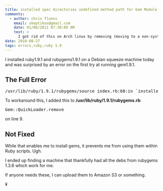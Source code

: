 ```yaml
---
title: installed spec directories undefined method path for Gem Module NoMethodError 
comments:
  - author: chris floess
    email: skeptikos@gmail.com
    date: 01/06/2011 07:30:09 AM
    text: >
      I got rid of this on Arch linux by removing (moving to a non-system place) the entire /usr/lib/ruby (on Debian /usr/local/lib/ruby perhaps) directory and then re-installing ruby 1.9.2
date: 2010-08-27
tags: errors,ruby,ruby 1.9
---
```

I installed ruby1.9.1 and rubygems1.9.1 on a Debian squeeze machine today and was surprised by an error on the first try at running gem1.9.1.

## The Full Error

<pre class="sh_sh">
/usr/lib/ruby/1.9.1/rubygems/source_index.rb:68:in `installed_spec_directories': undefined method `path' for Gem:Module (NoMethodError)
</pre>

To workaround this, I added this to **/usr/lib/ruby/1.9.1/rubygems.rb**:

<pre class="sh_ruby">
Gem::QuickLoader.remove
</pre>

on line 9.

## Not Fixed

While that enables me to install gems, it prevents me from using them within Ruby scripts. Ugh.

I ended up finding a machine that thankfully had all the debs from rubygems 1.3.6 which work for me.

If anyone needs these, I can upload them to Amazon S3 or something.

¥

